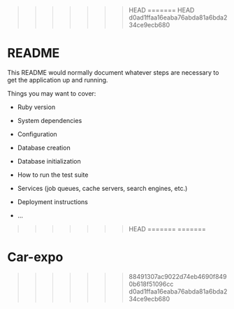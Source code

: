 >>>>>>> HEAD
=======
>>>>>>> HEAD
>>>>>>> d0ad1ffaa16eaba76abda81a6bda234ce9ecb680
# README

This README would normally document whatever steps are necessary to get the
application up and running.

Things you may want to cover:

* Ruby version

* System dependencies

* Configuration

* Database creation

* Database initialization

* How to run the test suite

* Services (job queues, cache servers, search engines, etc.)

* Deployment instructions

* ...
>>>>>>> HEAD
=======
=======
# Car-expo
>>>>>>> 88491307ac9022d74eb4690f8490b618f51096cc
>>>>>>> d0ad1ffaa16eaba76abda81a6bda234ce9ecb680
